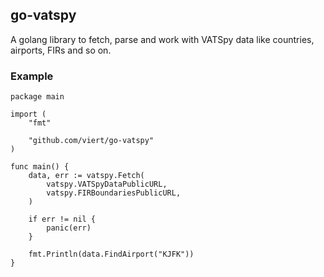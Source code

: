 ## go-vatspy

A golang library to fetch, parse and work with VATSpy data like countries, airports, FIRs and so on.

### Example

```(golang)
package main

import (
	"fmt"

	"github.com/viert/go-vatspy"
)

func main() {
	data, err := vatspy.Fetch(
		vatspy.VATSpyDataPublicURL,
		vatspy.FIRBoundariesPublicURL,
	)

	if err != nil {
		panic(err)
	}

	fmt.Println(data.FindAirport("KJFK"))
}
```
